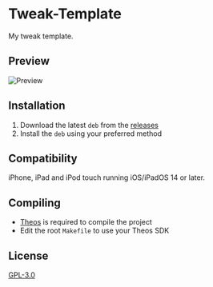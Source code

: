 # Tweak-Template
My tweak template.

## Preview
<img src="Preview.png" alt="Preview" />

## Installation
1. Download the latest `deb` from the [releases](https://github.com/AlexandraAurora/Tweak-Template/releases)
2. Install the `deb` using your preferred method

## Compatibility
iPhone, iPad and iPod touch running iOS/iPadOS 14 or later.

## Compiling
  - [Theos](https://theos.dev/) is required to compile the project
  - Edit the root `Makefile` to use your Theos SDK

## License
[GPL-3.0](https://github.com/AlexandraAurora/Tweak-Template/blob/main/COPYING)
